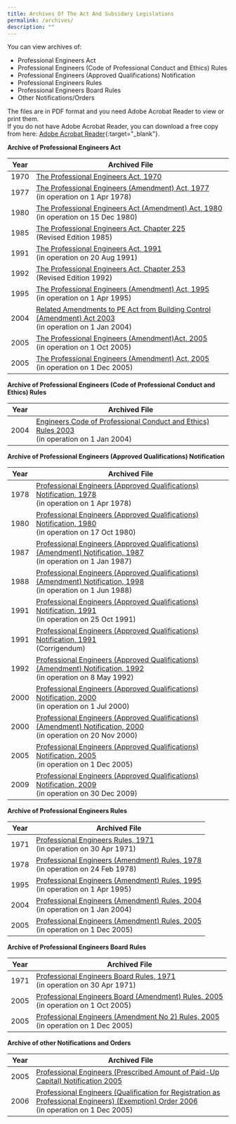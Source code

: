 ```yaml
---
title: Archives Of The Act And Subsidary Legislations
permalink: /archives/
description: ""
---
```


You can view archives of:  

*   Professional Engineers Act
*   Professional Engineers (Code of Professional Conduct and Ethics) Rules
*   Professional Engineers (Approved Qualifications) Notification
*   Professional Engineers Rules
*   Professional Engineers Board Rules
*   Other Notifications/Orders

The files are in PDF format and you need Adobe Acrobat Reader to view or print them. <br>
If you do not have Adobe Acrobat Reader, you can download a free copy from here: [Adobe Acrobat Reader](http://get.adobe.com/reader/){:target="_blank"}.

**Archive of Professional Engineers Act**

| Year | Archived File  |
| -------- | -------- |
| 1970|  [The Professional Engineers Act, 1970](/files/Archives/PE%20Act/peact70.pdf)
| 1977|  [The Professional Engineers (Amendment) Act, 1977](/files/Archives/PE%20Act/peact77.pdf) <br>(in operation on 1 Apr 1978)|
| 1980|  [The Professional Engineers Act (Amendment) Act, 1980](/files/Archives/PE%20Act/peact80.pdf) <br>(in operation on 15 Dec 1980)|
| 1985|  [The Professional Engineers Act, Chapter 225](/files/Archives/PE%20Act/peact85.pdf) <br>(Revised Edition 1985)|
| 1991|  [The Professional Engineers Act, 1991](/files/Archives/peact91.pdf) <br>(in operation on 20 Aug 1991)|
| 1992|  [The Professional Engineers Act, Chapter 253](/files/Archives/PE%20Act/peact92.pdf) <br>(Revised Edition 1992)|
| 1995|  [The Professional Engineers (Amendment) Act, 1995](/files/Archives/PE%20Act/peact95.pdf) <br>(in operation on 1 Apr 1995)|
| 2004|  [Related Amendments to PE Act from Building Control (Amendment) Act 2003](/files/Archives/PE%20Act/peact04.pdf) <br>(in operation on 1 Jan 2004)|
| 2005|  [The Professional Engineers (Amendment)Act, 2005](/files/Archives/PE%20Act/peact05.pdf) <br>(in operation on 1 Oct 2005)|
| 2005|  [The Professional Engineers (Amendment) Act, 2005](/files/Archives/PE%20Act/peact05a.pdf) <br>(in operation on 1 Dec 2005)|


**Archive of Professional Engineers (Code of Professional Conduct and Ethics) Rules**

| Year | Archived File  |
| -------- | -------- |
| 2004|  [Engineers Code of Professional Conduct and Ethics) Rules 2003](/files/Archives/PE%20Code/pecode04.pdf) <br>(in operation on 1 Jan 2004)|


**Archive of Professional Engineers (Approved Qualifications) Notification**

| Year | Archived File  |
| -------- | -------- |
| 1978| [Professional Engineers (Approved Qualifications) Notification, 1978](/files/Archives/PE%20Notification/penotif78.pdf) <br>(in operation on 1 Apr 1978)|
| 1980| [Professional Engineers (Approved Qualifications) Notification, 1980](/files/Archives/PE%20Notification/penotif80.pdf) <br>(in operation on 17 Oct 1980)|
| 1987| [Professional Engineers (Approved Qualifications) (Amendment) Notification, 1987](/files/Archives/PE%20Notification/penotif87.pdf) <br>(in operation on 1 Jan 1987)|
| 1988| [Professional Engineers (Approved Qualifications) (Amendment) Notification, 1998](/files/Archives/PE%20Notification/penotif88.pdf) <br>(in operation on 1 Jun 1988)|
| 1991| [Professional Engineers (Approved Qualifications) Notification, 1991](/files/Archives/PE%20Notification/penotif91.pdf) <br>(in operation on 25 Oct 1991)|
| 1991| [Professional Engineers (Approved Qualifications) Notification, 1991](/files/Archives/PE%20Notification/penotif91c.pdf) <br>(Corrigendum)|
| 1992| [Professional Engineers (Approved Qualifications) (Amendment) Notification, 1992](/files/Archives/PE%20Notification/penotif92.pdf) <br>(in operation on 8 May 1992)|
| 2000| [Professional Engineers (Approved Qualifications) Notification, 2000](/files/Archives/PE%20Notification/pen00.pdf) <br>(in operation on 1 Jul 2000)|
| 2000| [Professional Engineers (Approved Qualifications) (Amendment) Notification, 2000](/files/Archives/PE%20Notification/pen00a.pdf) <br>(in operation on 20 Nov 2000)|
| 2005| [Professional Engineers (Approved Qualifications) Notification, 2005](/files/Archives/PE%20Notification/pen05.pdf) <br>(in operation on 1 Dec 2005)|
| 2009| [Professional Engineers (Approved Qualifications) Notification, 2009](/files/Archives/PE%20Notification/pen09.pdf) <br>(in operation on 30 Dec 2009)|


**Archive of Professional Engineers Rules**

| Year | Archived File  |
| -------- | -------- |
| 1971|  [Professional Engineers Rules, 1971](/files/Archives/perule71.pdf) <br>(in operation on 30 Apr 1971)|
| 1978|  [Professional Engineers (Amendment) Rules, 1978](/files/Archives/PE%20Rules/perule71a.pdf) <br>(in operation on 24 Feb 1978)|
| 1995|  [Professional Engineers (Amendment) Rules, 1995](/files/Archives/PE%20Rules/perule95.pdf) <br>(in operation on 1 Apr 1995)|
| 2004|  [Professional Engineers (Amendment) Rules, 2004](/files/Archives/PE%20Rules/perules04.pdf) <br>(in operation on 1 Jan 2004)|
| 2005|  [Professional Engineers (Amendment) Rules, 2005](/files/Archives/PE%20Rules/perules05.pdf) <br>(in operation on 1 Dec 2005)|


**Archive of Professional Engineers Board Rules**

| Year | Archived File  |
| -------- | -------- |
| 1971|  [Professional Engineers Board Rules, 1971](/files/Archives/PE%20Board%20Rules/pebrule71.pdf) <br>(in operation on 30 Apr 1971)|
| 2005|  [Professional Engineers Board (Amendment) Rules, 2005](/files/Archives/PE%20Board%20Rules/pebrule05.pdf) <br>(in operation on 1 Oct 2005)|
| 2005|  [Professional Engineers (Amendment No 2) Rules, 2005](/files/Archives/PE%20Board%20Rules/pebrule05a.pdf) <br>(in operation on 1 Dec 2005)|


**Archive of other Notifications and Orders**

| Year | Archived File  |
| -------- | -------- |
| 2005|  [Professional Engineers (Prescribed Amount of Paid-Up Capital) Notification 2005](/files/Archives/Others/paid-up.pdf)|
| 2006|  [Professional Engineers (Qualification for Registration as Professional Engineers) (Exemption) Order 2006](/files/Archives/Others/exempt-ord.pdf) <br>(in operation on 1 Dec 2005)|